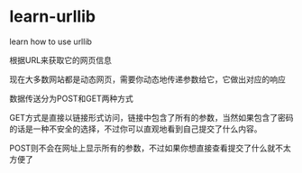 # learn-urllib

learn how to use urllib

根据URL来获取它的网页信息

现在大多数网站都是动态网页，需要你动态地传递参数给它，它做出对应的响应

数据传送分为POST和GET两种方式

GET方式是直接以链接形式访问，链接中包含了所有的参数，当然如果包含了密码的话是一种不安全的选择，不过你可以直观地看到自己提交了什么内容。

POST则不会在网址上显示所有的参数，不过如果你想直接查看提交了什么就不太方便了
